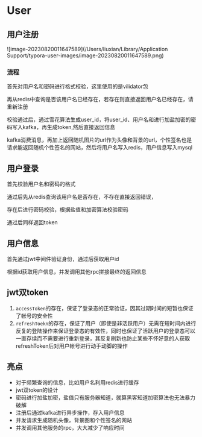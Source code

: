 # User

## 用户注册

![image-20230820011647589](/Users/liuxian/Library/Application Support/typora-user-images/image-20230820011647589.png)

### 流程

首先对用户名和密码进行格式校验，这里使用的是vilidator包

再从redis中查询是否该用户名已经存在，若存在则直接返回用户名已经存在，请重新注册

校验通过后，通过雪花算法生成user_id，将user_id、用户名和进行加盐加密的密码写入kafka，再生成token,然后直接返回信息

kafka消费消息，再加上返回随机图片的url作为头像和背景的url，个性签名也是请求能返回随机个性签名的网站，然后将用户名写入redis，用户信息写入mysql

## 用户登录

首先校验用户名和密码的格式

通过后先从redis查询该用户名是否存在，不存在直接返回错误，

存在后进行密码校验，根据盐值和加密算法校验密码

通过后同样返回token

## 用户信息

首先通过jwt中间件验证身份，通过后获取用户id

根据id获取用户信息，并发调用其他rpc拼接最终的返回信息

## jwt双token

1. `accessToken`的存在，保证了登录态的正常验证，因其过期时间的短暂也保证了帐号的安全性
2. `refreshToekn`的存在，保证了用户（即使是非活跃用户）无需在短时间内进行反复的登陆操作来保证登录态的有效性，同时也保证了活跃用户的登录态可以一直存续而不需要进行重新登录，其反复刷新也防止某些不怀好意的人获取refreshToken后对用户帐号进行动手动脚的操作



## 亮点

* 对于频繁查询的信息，比如用户名利用redis进行缓存
* jwt双token的设计
* 密码进行加盐加密，盐值只有服务器知道，就算黑客知道加密算法也无法暴力破解
* 注册后通过kafka进行异步操作，存入用户信息
* 并发请求生成随机头像，背景图和个性签名的网站
* 并发调用其他服务的rpc，大大减少了响应时间

